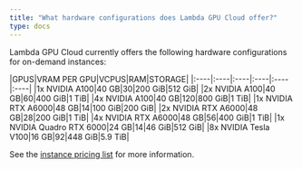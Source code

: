 ```yaml
---
title: "What hardware configurations does Lambda GPU Cloud offer?"
type: docs
---
```


Lambda GPU Cloud currently offers the following hardware configurations for
on-demand instances:

|GPUS|VRAM PER GPU|VCPUS|RAM|STORAGE|
|:----|:----|:----|:----|:----|:----|
|1x NVIDIA A100|40 GB|30|200 GiB|512 GiB|
|2x NVIDIA A100|40 GB|60|400 GiB|1 TiB|
|4x NVIDIA A100|40 GB|120|800 GiB|1 TiB|
|1x NVIDIA RTX A6000|48 GB|14|100 GiB|200 GiB|
|2x NVIDIA RTX A6000|48 GB|28|200 GiB|1 TiB|
|4x NVIDIA RTX A6000|48 GB|56|400 GiB|1 TiB|
|1x NVIDIA Quadro RTX 6000|24 GB|14|46 GiB|512 GiB|
|8x NVIDIA Tesla V100|16 GB|92|448 GiB|5.9 TiB|

<!-- The above table was created using
     https://markdown-convert.com/en/tool/table -->

See the
[instance pricing list](https://lambdalabs.com/service/gpu-cloud#pricing) for
more information.

